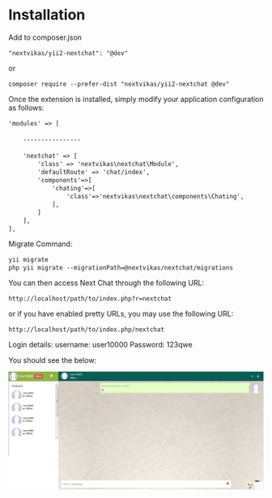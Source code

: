 # Installation
Add to composer.json


```
"nextvikas/yii2-nextchat": "@dev"
```
or
```
composer require --prefer-dist "nextvikas/yii2-nextchat @dev"
```

Once the extension is installed, simply modify your application configuration as follows:
```
'modules' => [

    ----------------

    'nextchat' => [
        'class' => 'nextvikas\nextchat\Module',
        'defaultRoute' => 'chat/index',
        'components'=>[
            'chating'=>[
                'class'=>'nextvikas\nextchat\components\Chating',
            ],
        ]
    ],
],
```


Migrate Command: 
```
yii migrate
php yii migrate --migrationPath=@nextvikas/nextchat/migrations
```


You can then access Next Chat through the following URL:
```
http://localhost/path/to/index.php?r=nextchat
```
or if you have enabled pretty URLs, you may use the following URL:
```
http://localhost/path/to/index.php/nextchat
```


Login details: 
username: user10000
Password: 123qwe


You should see the below:

![yii next chat demo page](https://raw.githubusercontent.com/nextvikas/yii2-nextchat/master/nextchat.png "yii next chat demo page")



